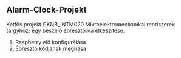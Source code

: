 ## Alarm-Clock-Projekt
Kétfős projekt GKNB_INTM020 Mikroelektromechanikai rendszerek tárgyhoz; egy beszélő ébresztőóra elkészítése.

1. Raspberry elő konfigurálása
2. Ébresztő kódjának megírása
